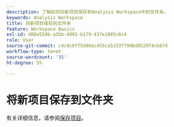 ```yaml
---
description: 了解如何将新项目保存到Analysis Workspace中的文件夹。
keywords: Analysis Workspace
title: 将新项目保存到文件夹
feature: Workspace Basics
exl-id: d08a558b-a2bb-4002-b179-437e1885c6c4
role: User
source-git-commit: c4c8c0ff5d46ec455ca5333f79d6d8529f4cb87d
workflow-type: tm+mt
source-wordcount: '35'
ht-degree: 5%

---
```


# 将新项目保存到文件夹

有关详细信息，请参阅[保存项目](../save-projects.md#save)。

<!-- Is this article still needed; removed from TOC


To save a new project to a specific folder, select the folder name in the Save project dialogue window.

1. In Workspace, create a new project.

    ![The Freeform table window where you can create a new project.](/help/analysis-workspace/build-workspace-project/assets/save-to-folder1.png)

1. In the **Project** > **Save** dialogue, select a folder name from the Folder drop-down menu.

    ![The Save window where you save your new project to a folder.](/help/analysis-workspace/build-workspace-project/assets/save-to-folder2.png)

1. Click **Save**.

    The project is saved in the selected folder.

-->